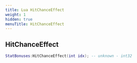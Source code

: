 ```yaml
---
title: Lua HitChanceEffect
weight: 1
hidden: true
menuTitle: HitChanceEffect
---
```

## HitChanceEffect
```lua
StatBonuses:HitChanceEffect(int idx); -- unknown - int32
```